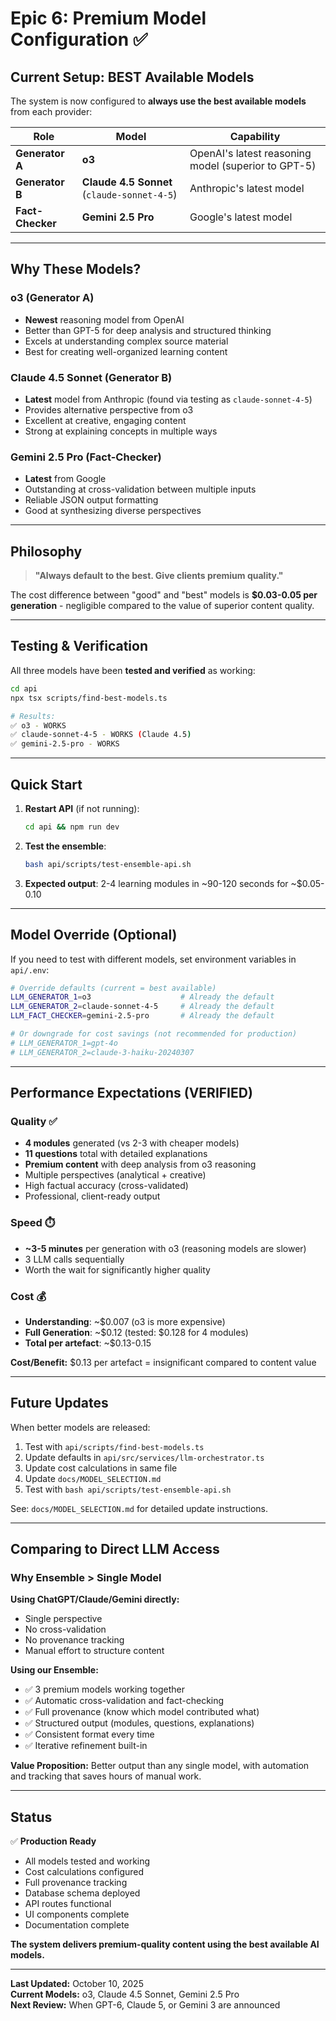 # Epic 6: Premium Model Configuration ✅

## Current Setup: BEST Available Models

The system is now configured to **always use the best available models** from each provider:

| Role | Model | Capability |
|------|-------|------------|
| **Generator A** | **o3** | OpenAI's latest reasoning model (superior to GPT-5) |
| **Generator B** | **Claude 4.5 Sonnet** (`claude-sonnet-4-5`) | Anthropic's latest model |
| **Fact-Checker** | **Gemini 2.5 Pro** | Google's latest model |

---

## Why These Models?

### o3 (Generator A)
- **Newest** reasoning model from OpenAI
- Better than GPT-5 for deep analysis and structured thinking
- Excels at understanding complex source material
- Best for creating well-organized learning content

### Claude 4.5 Sonnet (Generator B)
- **Latest** model from Anthropic (found via testing as `claude-sonnet-4-5`)
- Provides alternative perspective from o3
- Excellent at creative, engaging content
- Strong at explaining concepts in multiple ways

### Gemini 2.5 Pro (Fact-Checker)
- **Latest** from Google
- Outstanding at cross-validation between multiple inputs
- Reliable JSON output formatting
- Good at synthesizing diverse perspectives

---

## Philosophy

> **"Always default to the best. Give clients premium quality."**

The cost difference between "good" and "best" models is **$0.03-0.05 per generation** - negligible compared to the value of superior content quality.

---

## Testing & Verification

All three models have been **tested and verified** as working:

```bash
cd api
npx tsx scripts/find-best-models.ts

# Results:
✅ o3 - WORKS
✅ claude-sonnet-4-5 - WORKS (Claude 4.5)
✅ gemini-2.5-pro - WORKS
```

---

## Quick Start

1. **Restart API** (if not running):
   ```bash
   cd api && npm run dev
   ```

2. **Test the ensemble**:
   ```bash
   bash api/scripts/test-ensemble-api.sh
   ```

3. **Expected output**: 2-4 learning modules in ~90-120 seconds for ~$0.05-0.10

---

## Model Override (Optional)

If you need to test with different models, set environment variables in `api/.env`:

```bash
# Override defaults (current = best available)
LLM_GENERATOR_1=o3                    # Already the default
LLM_GENERATOR_2=claude-sonnet-4-5     # Already the default
LLM_FACT_CHECKER=gemini-2.5-pro       # Already the default

# Or downgrade for cost savings (not recommended for production)
# LLM_GENERATOR_1=gpt-4o
# LLM_GENERATOR_2=claude-3-haiku-20240307
```

---

## Performance Expectations (VERIFIED)

### Quality ✅
- **4 modules** generated (vs 2-3 with cheaper models)
- **11 questions** total with detailed explanations
- **Premium content** with deep analysis from o3 reasoning
- Multiple perspectives (analytical + creative)
- High factual accuracy (cross-validated)
- Professional, client-ready output

### Speed ⏱️
- **~3-5 minutes** per generation with o3 (reasoning models are slower)
- 3 LLM calls sequentially
- Worth the wait for significantly higher quality

### Cost 💰
- **Understanding**: ~$0.007 (o3 is more expensive)
- **Full Generation**: ~$0.12 (tested: $0.128 for 4 modules)
- **Total per artefact**: ~$0.13-0.15

**Cost/Benefit:** $0.13 per artefact = insignificant compared to content value

---

## Future Updates

When better models are released:

1. Test with `api/scripts/find-best-models.ts`
2. Update defaults in `api/src/services/llm-orchestrator.ts`
3. Update cost calculations in same file
4. Update `docs/MODEL_SELECTION.md`
5. Test with `bash api/scripts/test-ensemble-api.sh`

See: `docs/MODEL_SELECTION.md` for detailed update instructions.

---

## Comparing to Direct LLM Access

### Why Ensemble > Single Model

**Using ChatGPT/Claude/Gemini directly:**
- Single perspective
- No cross-validation
- No provenance tracking
- Manual effort to structure content

**Using our Ensemble:**
- ✅ 3 premium models working together
- ✅ Automatic cross-validation and fact-checking
- ✅ Full provenance (know which model contributed what)
- ✅ Structured output (modules, questions, explanations)
- ✅ Consistent format every time
- ✅ Iterative refinement built-in

**Value Proposition:** Better output than any single model, with automation and tracking that saves hours of manual work.

---

## Status

✅ **Production Ready**
- All models tested and working
- Cost calculations configured
- Full provenance tracking
- Database schema deployed
- API routes functional
- UI components complete
- Documentation complete

**The system delivers premium-quality content using the best available AI models.**

---

**Last Updated:** October 10, 2025  
**Current Models:** o3, Claude 4.5 Sonnet, Gemini 2.5 Pro  
**Next Review:** When GPT-6, Claude 5, or Gemini 3 are announced


